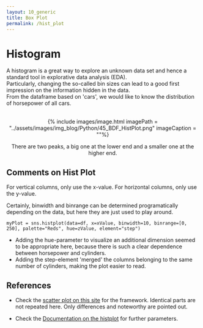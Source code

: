```yaml
---
layout: 10_generic
title: Box Plot
permalink: /hist_plot
---
```


# Histogram

A histogram is a great way to explore an unknown data set and hence a standard tool in explorative data analysis (EDA). <br>
Particularly, changing the so-called bin sizes can lead to a good first impression on the information hidden in the data.
<br>
From the dataframe based on 'cars', we would like to know the distribution of horsepower of all cars.

<center>
<br>
{% include images/image.html imagePath = "../assets/images/img_blog/Python/45_BDF_HistPlot.png" imageCaption =  ""%}

There are two peaks, a big one at the lower end and a smaller one at the higher end.
</center>

## Comments on Hist Plot

For vertical columns, only use the x-value. 
For horizontal columns, only use the y-value. 

Certainly, binwidth and binrange can be determined programatically depending on the data, but here they are just used to play around.

>
    myPlot = sns.histplot(data=df, x=xValue, binwidth=10, binrange=[0, 250], palette="Reds", hue=zValue, element="step")


- Adding the hue-parameter to visualize an additional dimension seemed to be appropriate here, because there is such a clear dependence between horsepower and cylinders.
- Adding the step-element 'merged' the columns belonging to the same number of cylinders, making the plot easier to read.


## References 

- Check the [scatter plot on this site](scatter_plot) for the framework. Identical parts are not repeated here. Only differences and noteworthy are pointed out.

- Check the [Documentation on the histplot](https://seaborn.pydata.org/generated/seaborn.histplot.html) for further parameters.
